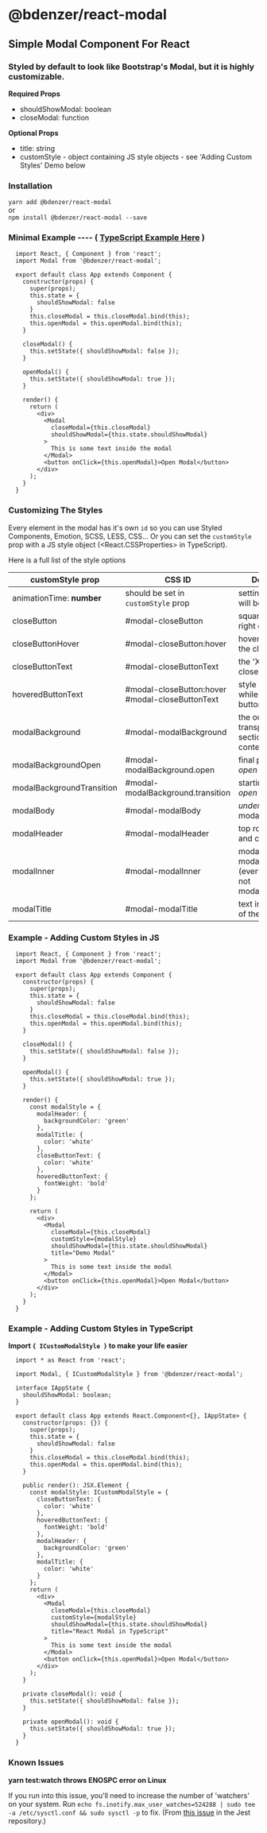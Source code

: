 # @bdenzer/react-modal

## Simple Modal Component For React

### Styled by default to look like Bootstrap's Modal, but it is highly customizable.

**Required Props**

* shouldShowModal: boolean
* closeModal: function

**Optional Props**

* title: string
* customStyle - object containing JS style objects - see 'Adding Custom Styles' Demo below

### Installation

`yarn add @bdenzer/react-modal`\
or\
`npm install @bdenzer/react-modal --save`

### Minimal Example ---- ( [TypeScript Example Here](https://github.com/ben-denzer/react-modal#example---adding-custom-styles-in-typescript) )

```
  import React, { Component } from 'react';
  import Modal from '@bdenzer/react-modal';

  export default class App extends Component {
    constructor(props) {
      super(props);
      this.state = {
        shouldShowModal: false
      }
      this.closeModal = this.closeModal.bind(this);
      this.openModal = this.openModal.bind(this);
    }

    closeModal() {
      this.setState({ shouldShowModal: false });
    }

    openModal() {
      this.setState({ shouldShowModal: true });
    }

    render() {
      return (
        <div>
          <Modal
            closeModal={this.closeModal}
            shouldShowModal={this.state.shouldShowModal}
          >
            This is some text inside the modal
          </Modal>
          <button onClick={this.openModal}>Open Modal</button>
        </div>
      );
    }
  }
```

### Customizing The Styles

Every element in the modal has it's own `id` so you can use Styled Components, Emotion, SCSS, LESS, CSS... Or you can set the `customStyle` prop with a JS style object (<React.CSSProperties> in TypeScript).

<!-- prettier-ignore-start -->
Here is a full list of the style options

| customStyle prop          | CSS ID                              | Description                                |
| ------------------------- | ----------------------------------- | ------------------------------------------ |
| animationTime: **number** | should be set in `customStyle` prop | setting it via CSS will be a headache      |
| closeButton               | #modal-closeButton                  | square box in top right corner             |
| closeButtonHover          | #modal-closeButton:hover            | hovered state of the close button          |
| closeButtonText           | #modal-closeButtonText              | the 'X' inside the close button            |
| hoveredButtonText         | #modal-closeButton:hover #modal-closeButtonText | style of the 'X' while the outer button is hovered |
| modalBackground           | #modal-modalBackground              | the outer, semi-transparent section with no content |
| modalBackgroundOpen       | #modal-modalBackground.open         | final position of _open_ animation         |
| modalBackgroundTransition | #modal-modalBackground.transition   | starting point of _open_ animation         |
| modalBody                 | #modal-modalBody                    | _under_ the modalHeader                    |
| modalHeader               | #modal-modalHeader                  | top row, the title and closeButton         |
| modalInner                | #modal-modalInner                   | modalHeader + modalBody (everything that is not modalBackground) |
| modalTitle                | #modal-modalTitle                   | text in the top left of the modal          |
<!-- prettier-ignore-end -->

### Example - Adding Custom Styles in JS

```
  import React, { Component } from 'react';
  import Modal from '@bdenzer/react-modal';

  export default class App extends Component {
    constructor(props) {
      super(props);
      this.state = {
        shouldShowModal: false
      }
      this.closeModal = this.closeModal.bind(this);
      this.openModal = this.openModal.bind(this);
    }

    closeModal() {
      this.setState({ shouldShowModal: false });
    }

    openModal() {
      this.setState({ shouldShowModal: true });
    }

    render() {
      const modalStyle = {
        modalHeader: {
          backgroundColor: 'green'
        },
        modalTitle: {
          color: 'white'
        },
        closeButtonText: {
          color: 'white'
        },
        hoveredButtonText: {
          fontWeight: 'bold'
        }
      };

      return (
        <div>
          <Modal
            closeModal={this.closeModal}
            customStyle={modalStyle}
            shouldShowModal={this.state.shouldShowModal}
            title="Demo Modal"
          >
            This is some text inside the modal
          </Modal>
          <button onClick={this.openModal}>Open Modal</button>
        </div>
      );
    }
  }
```

### Example - Adding Custom Styles in TypeScript

**Import `{ ICustomModalStyle }` to make your life easier**

```
  import * as React from 'react';

  import Modal, { ICustomModalStyle } from '@bdenzer/react-modal';

  interface IAppState {
    shouldShowModal: boolean;
  }

  export default class App extends React.Component<{}, IAppState> {
    constructor(props: {}) {
      super(props);
      this.state = {
        shouldShowModal: false
      }
      this.closeModal = this.closeModal.bind(this);
      this.openModal = this.openModal.bind(this);
    }

    public render(): JSX.Element {
      const modalStyle: ICustomModalStyle = {
        closeButtonText: {
          color: 'white'
        },
        hoveredButtonText: {
          fontWeight: 'bold'
        },
        modalHeader: {
          backgroundColor: 'green'
        },
        modalTitle: {
          color: 'white'
        }
      };
      return (
        <div>
          <Modal
            closeModal={this.closeModal}
            customStyle={modalStyle}
            shouldShowModal={this.state.shouldShowModal}
            title="React Modal in TypeScript"
          >
            This is some text inside the modal
          </Modal>
          <button onClick={this.openModal}>Open Modal</button>
        </div>
      );
    }

    private closeModal(): void {
      this.setState({ shouldShowModal: false });
    }

    private openModal(): void {
      this.setState({ shouldShowModal: true });
    }
  }
```

### Known Issues

**yarn test:watch throws ENOSPC error on Linux**

If you run into this issue, you'll need to increase the number of 'watchers' on your system. Run `echo fs.inotify.max_user_watches=524288 | sudo tee -a /etc/sysctl.conf && sudo sysctl -p` to fix. (From [this issue](https://github.com/facebook/jest/issues/3254) in the Jest repository.)
